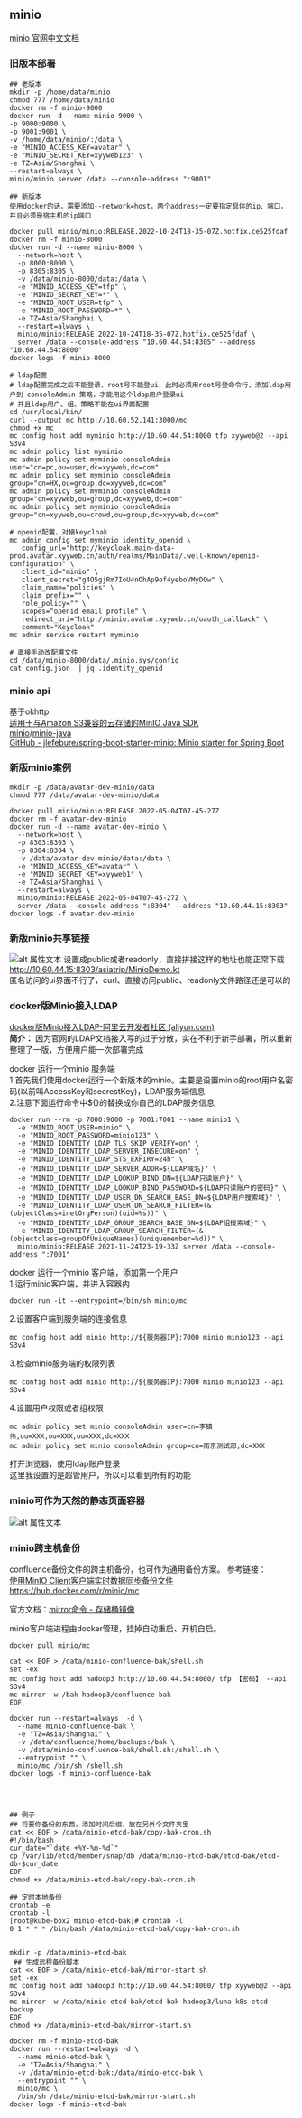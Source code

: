 ## minio  
[minio 官网中文文档](https://docs.min.io/cn/)  
### 旧版本部署
```shell
## 老版本
mkdir -p /home/data/minio
chmod 777 /home/data/minio
docker rm -f minio-9000
docker run -d --name minio-9000 \
-p 9000:9000 \
-p 9001:9001 \
-v /home/data/minio/:/data \
-e "MINIO_ACCESS_KEY=avatar" \
-e "MINIO_SECRET_KEY=xyyweb123" \
-e TZ=Asia/Shanghai \
--restart=always \
minio/minio server /data --console-address ":9001"

## 新版本
使用docker的话，需要添加--network=host，两个address一定要指定具体的ip、端口，并且必须是宿主机的ip端口

docker pull minio/minio:RELEASE.2022-10-24T18-35-07Z.hotfix.ce525fdaf
docker rm -f minio-8000
docker run -d --name minio-8000 \
  --network=host \
  -p 8000:8000 \
  -p 8305:8305 \
  -v /data/minio-8000/data:/data \
  -e "MINIO_ACCESS_KEY=tfp" \
  -e "MINIO_SECRET_KEY=*" \
  -e "MINIO_ROOT_USER=tfp" \
  -e "MINIO_ROOT_PASSWORD=*" \
  -e TZ=Asia/Shanghai \
  --restart=always \
  minio/minio:RELEASE.2022-10-24T18-35-07Z.hotfix.ce525fdaf \
  server /data --console-address "10.60.44.54:8305" --address "10.60.44.54:8000"
docker logs -f minio-8000

# ldap配置
# ldap配置完成之后不能登录，root号不能登ui，此时必须用root号登命令行，添加ldap用户到 consoleAdmin 策略，才能用这个ldap用户登录ui
# 并且ldap用户、组、策略不能在ui界面配置
cd /usr/local/bin/
curl --output mc http://10.60.52.141:3000/mc
chmod +x mc
mc config host add myminio http://10.60.44.54:8000 tfp xyyweb@2 --api S3v4
mc admin policy list myminio
mc admin policy set myminio consoleAdmin user="cn=pc,ou=user,dc=xyyweb,dc=com"
mc admin policy set myminio consoleAdmin group="cn=HX,ou=group,dc=xyyweb,dc=com"
mc admin policy set myminio consoleAdmin group="cn=xyyweb,ou=group,dc=xyyweb,dc=com"
mc admin policy set myminio consoleAdmin group="cn=xyyweb,ou=crowd,ou=group,dc=xyyweb,dc=com"

# openid配置，对接keycloak
mc admin config set myminio identity_openid \
   config_url="http://keycloak.main-data-prod.avatar.xyyweb.cn/auth/realms/MainData/.well-known/openid-configuration" \
   client_id="minio" \
   client_secret="g4O5gjRm7IoU4nOhAp9of4yeboVMyDQw" \
   claim_name="policies" \
   claim_prefix="" \
   role_policy="" \
   scopes="openid email profile" \
   redirect_uri="http://minio.avatar.xyyweb.cn/oauth_callback" \
   comment="Keycloak"
mc admin service restart myminio 
 
# 直接手动改配置文件
cd /data/minio-8000/data/.minio.sys/config
cat config.json  | jq .identity_openid
```

### minio api  
基于okhttp  
[适用于与Amazon S3兼容的云存储的MinIO Java SDK](https://docs.min.io/cn/java-client-quickstart-guide.html)  
[minio](https://github.com/minio)/[minio-java](https://github.com/minio/minio-java)  
[GitHub - jlefebure/spring-boot-starter-minio: Minio starter for Spring Boot](https://github.com/jlefebure/spring-boot-starter-minio)  

### 新版minio案例
```shell
mkdir -p /data/avatar-dev-minio/data
chmod 777 /data/avatar-dev-minio/data
  
docker pull minio/minio:RELEASE.2022-05-04T07-45-27Z
docker rm -f avatar-dev-minio
docker run -d --name avatar-dev-minio \
  --network=host \
  -p 8303:8303 \
  -p 8304:8304 \
  -v /data/avatar-dev-minio/data:/data \
  -e "MINIO_ACCESS_KEY=avatar" \
  -e "MINIO_SECRET_KEY=xyyweb1" \
  -e TZ=Asia/Shanghai \
  --restart=always \
  minio/minio:RELEASE.2022-05-04T07-45-27Z \
  server /data --console-address ":8304" --address "10.60.44.15:8303"
docker logs -f avatar-dev-minio
```

### 新版minio共享链接
![alt 属性文本](.\img\image2022-5-18_9-53-8.png)
设置成public或者readonly，直接拼接这样的地址也能正常下载  
<http://10.60.44.15:8303/asiatrip/MinioDemo.kt>  
匿名访问的ui界面不行了，curl、直接访问public、readonly文件路径还是可以的  

### docker版Minio接入LDAP
[docker版Minio接入LDAP-阿里云开发者社区 (aliyun.com)](https://developer.aliyun.com/article/830326)  
**简介：** 因为官网的LDAP文档接入写的过于分散，实在不利于新手部署，所以重新整理了一版，方便用户能一次部署完成  
 
docker 运行一个minio 服务端  
1.首先我们使用docker运行一个新版本的minio。主要是设置minio的root用户名密码(以前叫AccessKey和secrestKey)，LDAP服务端信息  
2.注意下面运行命令中${}的替换成你自己的LDAP服务信息
```
docker run --rm -p 7000:9000 -p 7001:7001 --name minio1 \
  -e "MINIO_ROOT_USER=minio" \
  -e "MINIO_ROOT_PASSWORD=minio123" \
  -e "MINIO_IDENTITY_LDAP_TLS_SKIP_VERIFY=on" \
  -e "MINIO_IDENTITY_LDAP_SERVER_INSECURE=on" \
  -e "MINIO_IDENTITY_LDAP_STS_EXPIRY=24h" \
  -e "MINIO_IDENTITY_LDAP_SERVER_ADDR=${LDAP域名}" \
  -e "MINIO_IDENTITY_LDAP_LOOKUP_BIND_DN=${LDAP只读账户}" \
  -e "MINIO_IDENTITY_LDAP_LOOKUP_BIND_PASSWORD=${LDAP只读账户的密码}" \
  -e "MINIO_IDENTITY_LDAP_USER_DN_SEARCH_BASE_DN=${LDAP用户搜索域}" \
  -e "MINIO_IDENTITY_LDAP_USER_DN_SEARCH_FILTER=(&(objectClass=inetOrgPerson)(uid=%s))" \
  -e "MINIO_IDENTITY_LDAP_GROUP_SEARCH_BASE_DN=${LDAP组搜索域}" \
  -e "MINIO_IDENTITY_LDAP_GROUP_SEARCH_FILTER=(&(objectclass=groupOfUniqueNames)(uniquemember=%d))" \
  minio/minio:RELEASE.2021-11-24T23-19-33Z server /data --console-address ":7001"
```

docker 运行一个minio 客户端，添加第一个用户  
1.运行minio客户端，并进入容器内
```
docker run -it --entrypoint=/bin/sh minio/mc
```  
2.设置客户端到服务端的连接信息
```
mc config host add minio http://${服务器IP}:7000 minio minio123 --api S3v4
```
3.检查minio服务端的权限列表
```
mc config host add minio http://${服务器IP}:7000 minio minio123 --api S3v4
```
4.设置用户权限或者组权限
```
mc admin policy set minio consoleAdmin user=cn=李镇伟,ou=XXX,ou=XXX,ou=XXX,dc=XXX
mc admin policy set minio consoleAdmin group=cn=南京测试部,dc=XXX
```
打开浏览器，使用ldap账户登录  
这里我设置的是超管用户，所以可以看到所有的功能

### minio可作为天然的静态页面容器  
![alt 属性文本](.\img\Snipaste_2022-09-05_11-08-15.png) 

### minio跨主机备份
confluence备份文件的跨主机备份，也可作为通用备份方案。
参考链接：  
[使用MinIO Client客户端实时数据同步备份文件](https://www.moewah.com/archives/2886.html)  
<https://hub.docker.com/r/minio/mc>  

官方文档：[mirror命令 - 存储桶镜像](https://docs.min.io/cn/minio-client-complete-guide.html#mirror)

minio客户端进程由docker管理，挂掉自动重启、开机自启。

```shell 
docker pull minio/mc
 
cat << EOF > /data/minio-confluence-bak/shell.sh
set -ex
mc config host add hadoop3 http://10.60.44.54:8000/ tfp 【密码】 --api S3v4
mc mirror -w /bak hadoop3/confluence-bak
EOF
 
docker run --restart=always  -d \
  --name minio-confluence-bak \
  -e "TZ=Asia/Shanghai" \
  -v /data/confluence/home/backups:/bak \
  -v /data/minio-confluence-bak/shell.sh:/shell.sh \
  --entrypoint "" \
  minio/mc /bin/sh /shell.sh
docker logs -f minio-confluence-bak




## 例子
## 将要你备份的东西，添加时间后缀，放在另外个文件夹里 
cat << EOF > /data/minio-etcd-bak/copy-bak-cron.sh
#!/bin/bash
cur_date="`date +%Y-%m-%d`"
cp /var/lib/etcd/member/snap/db /data/minio-etcd-bak/etcd-bak/etcd-db-$cur_date
EOF
chmod +x /data/minio-etcd-bak/copy-bak-cron.sh

## 定时本地备份
crontab -e
crontab -l
[root@kube-box2 minio-etcd-bak]# crontab -l
0 1 * * * /bin/bash /data/minio-etcd-bak/copy-bak-cron.sh


mkdir -p /data/minio-etcd-bak
 ## 生成远程备份脚本
cat << EOF > /data/minio-etcd-bak/mirror-start.sh
set -ex
mc config host add hadoop3 http://10.60.44.54:8000/ tfp xyyweb@2 --api S3v4
mc mirror -w /data/minio-etcd-bak/etcd-bak hadoop3/luna-k8s-etcd-backup
EOF
chmod +x /data/minio-etcd-bak/mirror-start.sh
 
docker rm -f minio-etcd-bak
docker run --restart=always -d \
  --name minio-etcd-bak \
  -e "TZ=Asia/Shanghai" \
  -v /data/minio-etcd-bak:/data/minio-etcd-bak \
  --entrypoint "" \
  minio/mc \
  /bin/sh /data/minio-etcd-bak/mirror-start.sh
docker logs -f minio-etcd-bak
```


